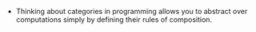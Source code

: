 - Thinking about categories in programming allows you to abstract over computations simply by defining their rules of composition.